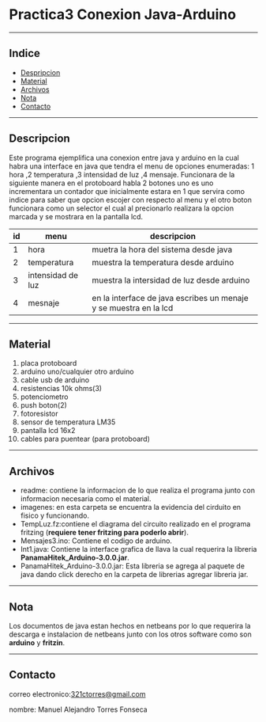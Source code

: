 # Practica3 Conexion Java-Arduino
***
## Indice
+ [Despripcion](#Descripcion)
+ [Material](#Material)
+ [Archivos](#Archivos)
+ [Nota](#Nota)
+ [Contacto](#Contacto)
***
## Descripcion
Este programa  ejemplifica una conexion entre java y arduino en la cual habra una interface en java
que tendra el menu de opciones enumeradas: 1 hora ,2 temperatura ,3 intensidad de luz ,4 mensaje.
Funcionara de la siguiente manera en el protoboard habla 2 botones uno es uno incrementara un contador 
 que inicialmente estara en 1 que servira como indice para saber que opcion escojer con 
respecto al menu y el otro boton funcionara como un selector el cual al precionarlo realizara 
la opcion marcada y se mostrara en la pantalla lcd.

|id|menu|descripcion|
|--|----|-----------|
|1 |hora |muetra la hora del sistema desde java|
|2 |temperatura|muestra la temperatura desde arduino|
|3 |intensidad de luz|muestra la intersidad de luz desde arduino|
|4 |mesnaje|en la interface de java escribes un menaje y se muestra en la lcd|
***
## Material
1. placa protoboard
2. arduino uno/cualquier otro arduino
3. cable usb de arduino
4. resistencias 10k ohms(3)
5. potenciometro 
6. push boton(2)
7. fotoresistor 
8. sensor de temperatura LM35
9. pantalla lcd 16x2
10. cables para puentear (para protoboard)
***
## Archivos 
* readme: contiene la informacion de lo que realiza  el programa junto con informacion necesaria como el material.
* imagenes: en esta carpeta se encuentra la evidencia del cirduito en fisico y funcionando.
* TempLuz.fz:contiene el diagrama del circuito realizado en el programa fritzing (**requiere tener fritzing para poderlo abrir**).
* Mensajes3.ino: Contiene el codigo de arduino.
* Int1.java: Contiene la interface grafica de llava la cual  requerira  la libreria **PanamaHitek_Arduino-3.0.0.jar**.
* PanamaHitek_Arduino-3.0.0.jar: Esta libreria se agrega al paquete de java dando click derecho en la carpeta de librerias agregar libreria jar.
***
## Nota
Los documentos de java estan hechos en netbeans por lo que  requerira  la descarga e instalacion de netbeans junto con los otros software como son **arduino** y **fritzin**.
***
## Contacto
 correo electronico:321ctorres@gmail.com
 
 nombre: Manuel Alejandro Torres Fonseca
